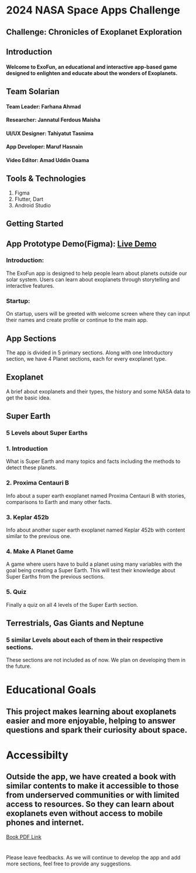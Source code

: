 # 2024 NASA Space Apps Challenge
## Challenge: Chronicles of Exoplanet Exploration

## Introduction
#### Welcome to ExoFun, an educational and interactive app-based game designed to enlighten and educate about the wonders of Exoplanets.

## Team Solarian
#### Team Leader: Farhana Ahmad
#### Researcher: Jannatul Ferdous Maisha
#### UI/UX Designer: Tahiyatut Tasnima
#### App Developer: Maruf Hasnain
#### Video Editor: Amad Uddin Osama

## Tools & Technologies
   1. Figma
   2. Flutter, Dart 
   3. Android Studio

## Getting Started
## App Prototype Demo(Figma): [Live Demo](https://t.ly/21vcY)

### Introduction:
The ExoFun app is designed to help people learn about planets outside our solar system. Users can learn about exoplanets through storytelling and interactive features.
### Startup:
On startup, users will be greeted with welcome screen where they can input their names and create profile or continue to the main app.

## App Sections
The app is divided in 5 primary sections. Along with one Introductory section, we have 4 Planet sections, each for every exoplanet type.
## Exoplanet
A brief about exoplanets and their types, the history and some NASA data to get the basic idea.
## Super Earth
### 5 Levels about Super Earths
### 1. Introduction
What is Super Earth and many topics and facts including the methods to detect these planets.
### 2. Proxima Centauri B
Info about a super earth exoplanet named Proxima Centauri B with stories, comparisons to Earth and many other facts.
### 3. Keplar 452b
Info about another super earth exoplanet named Keplar 452b with content similar to the previous one.
### 4. Make A Planet Game 
A game where users have to build a planet using many variables with the goal being creating a Super Earth. This will test their knowledge about Super Earths from the previous sections.
### 5. Quiz
Finally a quiz on all 4 levels of the Super Earth section.
## Terrestrials, Gas Giants and Neptune 
### 5 similar Levels about each of them in their respective sections.
These sections are not included as of now. We plan on developing them in the future.


# Educational Goals
## This project makes learning about exoplanets easier and more enjoyable, helping to answer questions and spark their curiosity about space. 

# Accessibilty
## Outside the app, we have created a book with similar contents to make it accessible to those from underserved communities or with limited access to resources. So they can learn about exoplanets even without access to mobile phones and internet.
[Book PDF Link](https://drive.google.com/file/d/1skCR5YM8t6xW1kRmusJToBiWbsOFR3jJ/view)
#
Please leave feedbacks. As we will continue to develop the app and add more sections, feel free to provide any suggestions.



